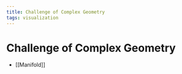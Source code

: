 ```yaml
---
title: Challenge of Complex Geometry
tags: visualization
---
```


# Challenge of Complex Geometry
- [[Manifold]]












































